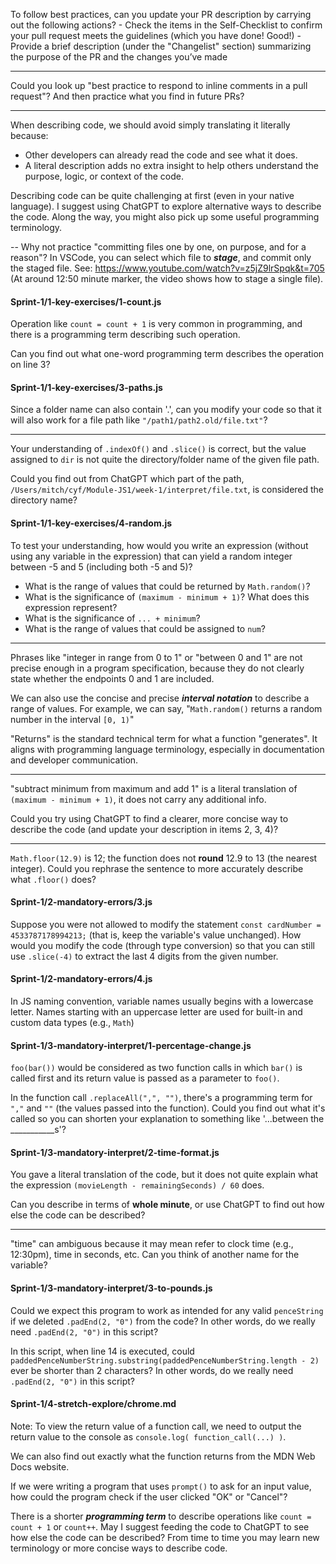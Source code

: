 
To follow best practices, can you update your PR description by carrying out the following actions?
    - Check the items in the Self-Checklist to confirm your pull request meets the guidelines (which you have done! Good!)
    - Provide a brief description (under the "Changelist" section) summarizing the purpose of the PR and the changes you’ve made 

---

Could you look up "best practice to respond to inline comments in a pull request"? And then practice what you find in future PRs?

---

When describing code, we should avoid simply translating it literally because:
- Other developers can already read the code and see what it does.
- A literal description adds no extra insight to help others understand the purpose, logic, or context of the code.

Describing code can be quite challenging at first (even in your native language). I suggest using ChatGPT to explore alternative ways to describe the code. Along the way, you might also pick up some useful programming terminology.

--
Why not practice "committing files one by one, on purpose, and for a reason"?
In VSCode, you can select which file to ***stage***, and commit only the staged file.
See: https://www.youtube.com/watch?v=z5jZ9lrSpqk&t=705  (At around 12:50 minute marker, the video shows how to stage a single file).



#### Sprint-1/1-key-exercises/1-count.js
Operation like `count = count + 1` is very common in programming, and there is a programming term describing such operation.

Can you find out what one-word programming term describes the operation on line 3?


#### Sprint-1/1-key-exercises/3-paths.js
Since a folder name can also contain '.', can you modify your code so that it will also work for a file path like `"/path1/path2.old/file.txt"`?

---

Your understanding of `.indexOf()` and `.slice()` is correct, but the value assigned to `dir` is not quite the directory/folder name of the given file path.

Could you find out from ChatGPT which part of the path, `/Users/mitch/cyf/Module-JS1/week-1/interpret/file.txt`, is considered the directory name?

#### Sprint-1/1-key-exercises/4-random.js
To test your understanding, how would you write an expression (without using any variable in the expression) that can yield
a random integer between -5 and 5 (including both -5 and 5)?


- What is the range of values that could be returned by `Math.random()`?
- What is the significance of `(maximum - minimum + 1)`? What does this expression represent?
- What is the significance of `... + minimum`?
- What is the range of values that could be assigned to `num`?
---

Phrases like "integer in range from 0 to 1" or "between 0 and 1" are not precise enough in a program specification, because they do not clearly state whether the endpoints 0 and 1 are included.

We can also use the concise and precise ***interval notation*** to describe a range of values.
For example, we can say, "`Math.random()` returns a random number in the interval `[0, 1)`"


"Returns" is the standard technical term for what a function "generates". It aligns with programming language terminology, especially in documentation and developer communication.


---

"subtract minimum from maximum and add 1" is a literal translation of `(maximum - minimum + 1)`, it does not carry any additional info.

Could you try using ChatGPT to find a clearer, more concise way to describe the code (and update your description in items 2, 3, 4)?

---

`Math.floor(12.9)` is 12; the function does not **round** 12.9 to 13 (the nearest integer). Could you rephrase the sentence to more accurately describe what `.floor()` does?



#### Sprint-1/2-mandatory-errors/3.js
Suppose you were not allowed to modify the statement `const cardNumber = 4533787178994213;`
(that is, keep the variable's value unchanged).
How would you modify the code (through type conversion) so that you can still use `.slice(-4)` to extract the last 4 digits from the given number.

#### Sprint-1/2-mandatory-errors/4.js

In JS naming convention, variable names usually begins with a lowercase letter. Names starting with an uppercase letter are used for built-in and custom data types (e.g., `Math`)

#### Sprint-1/3-mandatory-interpret/1-percentage-change.js
`foo(bar())` would be considered as two function calls in which `bar()` is called first and its return value is passed as a parameter to `foo()`.


In the function call `.replaceAll(",", "")`, there's a programming term for `","` and `""` (the values passed into the function). Could you find out what it's called so you can shorten your explanation to something like '...between the ___________s'?


#### Sprint-1/3-mandatory-interpret/2-time-format.js

You gave a literal translation of the code, but it does not quite explain what the expression `(movieLength - remainingSeconds) / 60` does.

Can you describe in terms of **whole minute**, or use ChatGPT to find out how else the code can be described? 

----

"time" can ambiguous because it may mean refer to clock time (e.g., 12:30pm), time in seconds, etc. 
Can you think of another name for the variable?



#### Sprint-1/3-mandatory-interpret/3-to-pounds.js
Could we expect this program to work as intended for any valid `penceString` if we deleted `.padEnd(2, "0")` from the code?
In other words, do we really need `.padEnd(2, "0")` in this script?

In this script, when line 14 is executed, could `paddedPenceNumberString.substring(paddedPenceNumberString.length - 2)` ever be shorter than 2 characters? In other words, do we really need `.padEnd(2, "0")` in this script?


#### Sprint-1/4-stretch-explore/chrome.md

Note: To view the return value of a function call, we need to output the return value to the console as `console.log( function_call(...) )`.

We can also find out exactly what the function returns from the MDN Web Docs website.


If we were writing a program that uses `prompt()` to ask for an input value, how could
the program check if the user clicked "OK" or "Cancel"?



There is a shorter ***programming term*** to describe operations like `count = count + 1` or `count++`. 
May I suggest feeding the code to ChatGPT to see how else the code can be described? 
From time to time you may learn new terminology or more concise ways to describe code.
